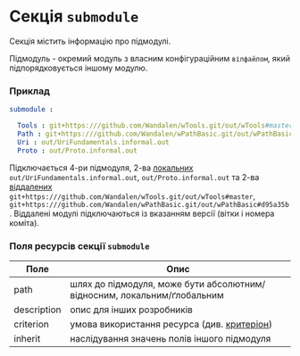# Секція <code>submodule</code>

Секція містить інформацію про підмодулі.

Підмодуль - окремий модуль з власним конфігураційним <code>вілфайлом</code>, який підпорядковується іншому модулю.  

### Приклад

```yml
submodule :

  Tools : git+https:///github.com/Wandalen/wTools.git/out/wTools#master
  Path : git+https:///github.com/Wandalen/wPathBasic.git/out/wPathBasic#d95a35b
  Uri : out/UriFundamentals.informal.out
  Proto : out/Proto.informal.out
```

Підключається 4-ри підмодуля, 2-ва [локальних](SubmodulesLocalAndRemote.md#Локальний-підмодуль) `out/UriFundamentals.informal.out`, `out/Proto.informal.out` та 2-ва [віддалених](SubmodulesLocalAndRemote.md#Віддалений-підмодуль) `git+https:///github.com/Wandalen/wTools.git/out/wTools#master`, `git+https:///github.com/Wandalen/wPathBasic.git/out/wPathBasic#d95a35b`. Віддалені модулі підключаються із вказанням версії (вітки і номера коміта).

### Поля ресурсів секції `submodule`

| Поле           | Опис                                           |
|----------------|------------------------------------------------|
| path           | шлях до підмодуля, може бути абсолютним/відносним, локальним/ґлобальним |
| description    | опис для інших розробників                                 |
| criterion      | умова використання ресурса (див. [критеріон](Criterions.md)) |
| inherit        | наслідування значень полів іншого підмодуля      |
